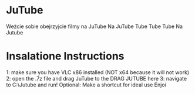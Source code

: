 # JuTube

Weżcie sobie obejrzyjcie filmy na JuTube Na JuTube Tube Tube Tube Na Jutube

# Insalatione Instructions
1: make sure you have VLC x86 installed (NOT x64 because it will not work)
2: open the .7z file and drag JuTube to the DRAG JUTUBE here
3: navigate to C:\Jutube and run!
Optional: Make a shortcut for ideal use
Enjoi
